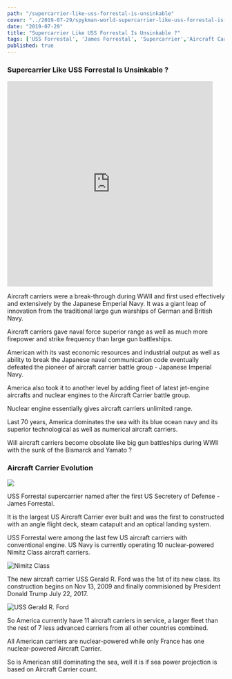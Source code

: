 ```yaml
---
path: "/supercarrier-like-uss-forrestal-is-unsinkable"
cover: "../2019-07-29/spykman-world-supercarrier-like-uss-forrestal-is-unsinkable.png"
date: "2019-07-29"
title: "Supercarrier Like USS Forrestal Is Unsinkable ?"
tags: ['USS Forrestal', 'James Forrestal', 'Supercarrier','Aircraft Carrier','US Navy','Blue Ocean Navy','Submarine','Longrange Missle','Spykman World','Nicholas Spykman']    
published: true
---
```

### Supercarrier Like USS Forrestal Is Unsinkable ?

<iframe src="https://www.facebook.com/plugins/video.php?href=https%3A%2F%2Fwww.facebook.com%2Fspykmanworld%2Fvideos%2F395097364454118%2F&show_text=0&width=476" width="476" height="476" style="border:none;overflow:hidden" scrolling="no" frameborder="0" allowTransparency="true" allowFullScreen="true"></iframe>

Aircraft carriers were a break-through during WWII and first used effectively and extensively by the Japanese Emperial Navy. It was a giant leap of innovation from the traditional large gun warships of German and British Navy. 

Aircraft carriers gave naval force superior range as well as much more firepower and strike frequency than large gun battleships.

American with its vast economic resources and industrial output as well as ability to break the Japanese naval communication code eventually defeated the pioneer of aircraft carrier battle group - Japanese Imperial Navy.

America also took it to another level by adding fleet of latest jet-engine aircrafts and nuclear engines to the Aircraft Carrier battle group. 

Nuclear engine essentially gives aircraft carriers unlimited range.

Last 70 years, America dominates the sea with its blue ocean navy and its superior technological as well as numerical aircraft carriers.

Will aircraft carriers become obsolate like big gun battleships during WWII with the sunk of the Bismarck and Yamato ?

### Aircraft Carrier Evolution

![](https://upload.wikimedia.org/wikipedia/commons/d/d8/James_Forrestal_-_SecOfDef.jpg)

USS Forrestal supercarrier named after the first US Secretery of Defense - James Forrestal. 

It is the largest US Aircraft Carrier ever built and was the first to constructed with an angle flight deck, steam catapult and an optical landing system.

USS Forrestal were among the last few US aircraft carriers with conventional engine. US Navy is currently operating 10 nuclear-powered Nimitz Class aircraft carriers.

![Nimitz Class](https://upload.wikimedia.org/wikipedia/commons/thumb/8/81/USS_Nimitz_in_Victoria_Canada_036.jpg/1024px-USS_Nimitz_in_Victoria_Canada_036.jpg)

The new aircraft carrier USS Gerald R. Ford was the 1st of its new class.
Its construction begins on Nov 13, 2009 and finally commisioned by President Donald Trump July 22, 2017.

![USS Gerald R. Ford](https://upload.wikimedia.org/wikipedia/commons/thumb/b/b2/USS_Gerald_R._Ford_%28CVN-78%29_underway_on_8_April_2017.JPG/1024px-USS_Gerald_R._Ford_%28CVN-78%29_underway_on_8_April_2017.JPG)

So America currently have 11 aircraft carriers in service, a larger fleet than the rest of 7 less advanced carriers from all other countries combined. 

All American carriers are nuclear-powered while only France has one nuclear-powered Aircraft Carrier.

So is American still dominating the sea, well it is if sea power projection is based on Aircraft Carrier count. 









